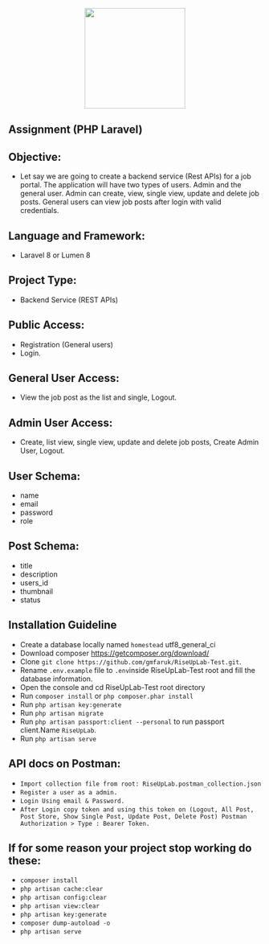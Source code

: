 <p align="center"><a href="https://riseuplabs.com/" target="_blank"><img src="https://cdn-bcikh.nitrocdn.com/VCMuauOnKdIuGHOdXXWcAEouHFNRgAdk/assets/static/optimized/rev-3db7904/wp-content/uploads/2021/09/logo.png" width="200"></a></p>


## Assignment (PHP Laravel) 

## Objective: 
- Let say we are going to create a backend service (Rest APIs) for a job portal. The
application will have two types of users. Admin and the general user. Admin can create, view,
single view, update and delete job posts. General users can view job posts after login with valid
credentials.

## Language and Framework:
- Laravel 8 or Lumen 8

## Project Type: 
- Backend Service (REST APIs)

## Public Access: 
- Registration (General users)
- Login.

## General User Access: 
- View the job post as the list and single, Logout.

## Admin User Access: 
- Create, list view, single view, update and delete job posts, Create Admin
	User, Logout.

## User Schema:
- name
- email
- password
- role

## Post Schema:
- title
- description
- users_id
- thumbnail
- status

## Installation Guideline 
- Create a database locally named `homestead` utf8_general_ci 
- Download composer https://getcomposer.org/download/
- Clone `git clone https://github.com/gmfaruk/RiseUpLab-Test.git`.
- Rename `.env.example` file to `.env`inside RiseUpLab-Test root and fill the database information.
- Open the console and cd RiseUpLab-Test root directory
- Run `composer install` or ```php composer.phar install```
- Run `php artisan key:generate` 
- Run `php artisan migrate`
- Run `php artisan passport:client --personal` to run passport client.Name `RiseUpLab`.
- Run `php artisan serve`

## API docs on Postman:
- `Import collection file from root: RiseUpLab.postman_collection.json`
- `Register a user as a admin.`
- `Login Using email & Password.`
- `After Login copy token and using this token on (Logout, All Post, Post Store, Show Single Post, Update Post, Delete Post) Postman Authorization > Type : Bearer Token.`

## If for some reason your project stop working do these:
- `composer install`
- `php artisan cache:clear`
- `php artisan config:clear`
- `php artisan view:clear`
- `php artisan key:generate`
- `composer dump-autoload -o`
- `php artisan serve`
